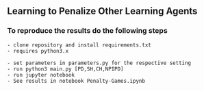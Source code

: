 ## Learning to Penalize Other Learning Agents


### To reproduce the results do the following steps
    - clone repository and install requirements.txt
    - requires python3.x

    - set parameters in parameters.py for the respective setting
    - run python3 main.py [PD,SH,CH,NPIPD]
    - run jupyter notebook 
    - See results in notebook Penalty-Games.ipynb